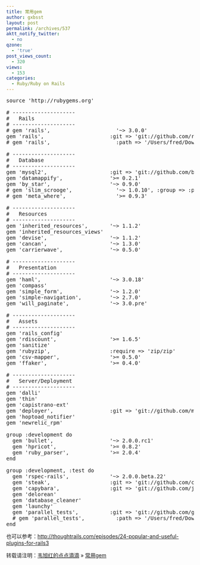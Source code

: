 ```yaml
---
title: 常用gem
author: gxbsst
layout: post
permalink: /archives/537
aktt_notify_twitter:
  - no
qzone:
  - 'true'
post_views_count:
  - 320
views:
  - 153
categories:
  - Ruby/Ruby on Rails
---
```

<pre lang="ruby">source 'http://rubygems.org'

# --------------------
#   Rails
# --------------------
# gem 'rails',                     '~> 3.0.0'
gem 'rails',                     :git => 'git://github.com/rails/rails.git', :branch => '3-0-stable'
# gem 'rails',                     :path => '/Users/fred/Downloads/Repos/Rails/rails-master'

# --------------------
#   Database
# --------------------
gem 'mysql2',                    :git => 'git://github.com/brianmario/mysql2.git'
gem 'datamappify',               '>= 0.2.1'
gem 'by_star',                   '~> 0.9.0'
# gem 'slim_scrooge',              '~> 1.0.10', :group => :production
# gem 'meta_where',                '>= 0.9.3'

# --------------------
#   Resources
# --------------------
gem 'inherited_resources',       '~> 1.1.2'
gem 'inherited_resources_views'
gem 'devise',                    '~> 1.1.2'
gem 'cancan',                    '~> 1.3.0'
gem 'carrierwave',               '~> 0.5.0'

# --------------------
#   Presentation
# --------------------
gem 'haml',                      '~> 3.0.18'
gem 'compass'
gem 'simple_form',               '~> 1.2.0'
gem 'simple-navigation',         '~> 2.7.0'
gem 'will_paginate',             '~> 3.0.pre'

# --------------------
#   Assets
# --------------------
gem 'rails_config'
gem 'rdiscount',                 '>= 1.6.5'
gem 'sanitize'
gem 'rubyzip',                   :require => 'zip/zip'
gem 'csv-mapper',                '>= 0.5.0'
gem 'ffaker',                    '>= 0.4.0'

# --------------------
#   Server/Deployment
# --------------------
gem 'dalli'
gem 'thin'
gem 'capistrano-ext'
gem 'deployer',                  :git => 'git://github.com/meskyanichi/deployer.git'
gem 'hoptoad_notifier'
gem 'newrelic_rpm'

group :development do
  gem 'bullet',                  '~> 2.0.0.rc1'
  gem 'hpricot',                 '>= 0.8.2'
  gem 'ruby_parser',             '>= 2.0.4'
end

group :development, :test do
  gem 'rspec-rails',             '~> 2.0.0.beta.22'
  gem 'steak',                   :git => 'git://github.com/cavalle/steak.git'
  gem 'capybara',                :git => 'git://github.com/jnicklas/capybara.git'
  gem 'delorean'
  gem 'database_cleaner'
  gem 'launchy'
  gem 'parallel_tests',          :git => 'git://github.com/grosser/parallel_tests.git'
  # gem 'parallel_tests',          :path => '/Users/fred/Downloads/Repos/Rails/fredwu-parallel_tests'
end
</pre>

也可以参考：http://thoughtrails.com/episodes/24-popular-and-useful-plugins-for-rails3

转载请注明：[韦旭红的点点滴滴][1] &raquo; [常用gem][2]

 [1]: http://www.weixuhong.com
 [2]: http://www.weixuhong.com/archives/537